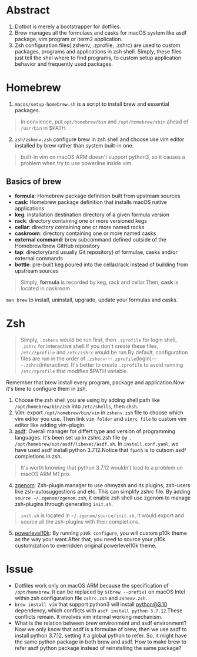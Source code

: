 # Abstract
1. Dotbot is merely a bootstrapper for dotfiles.
2. Brew manages all the formulaes and casks for macOS system like asdf package, vim program or iterm2 application.
3. Zsh configuration files(.zshenv, .zprofile, .zshrc) are used to custom packages, programs and applications in zsh shell. Simply, these files just tell the shel where to find programs, to custom setup application behavior and frequently used packages.


# Homebrew
1. `macos/setup-homebrew.sh` is a script to install brew and essential packages.
> In convience, put `opt/homebrew/bin` and `/opt/homebrew/sbin` ahead of `/usr/bin` in $PATH.
2. `zsh/zshenv.zsh` configure brew in zsh shell and choose use vim editor installed by brew rather than system built-in one.
> built-in vim on macOS ARM doesn't support python3, so it causes a problem when try to use powerline inside vim.

## Basics of brew
- **formula**: Homebrew package definition built from upstream sources
- **cask**: Homebrew package definition that installs macOS native applications
- **keg**: installation destination directory of a given formula version 
- **rack**: directory containing one or more versioned kegs
- **cellar**: directory containing one or more named racks 
- **caskroom**: directory containing one or more named casks
- **external command**: brew subcommand defined outside of the Homebrew/brew GitHub repository
- **tap**: directory(and usually Git repository) of formulae, casks and/or external commands
- **bottle**: pre-built keg poured into the cellar/rack instead of building from upstream sources
> Simply, **formula** is recorded by keg, rack and cellar.Then, **cask** is located in caskroom.

`man brew` to install, uninstall, upgrade, update your formulas and casks.

# Zsh
> Simply, `.zshenv` would be run first, then `.zprofile` for login shell, `.zshrc` for interactive shell.If you don't create these files, `/etc/zprofile` and `/etc/zshrc` would be run.By default, configuration files are run in the order of `.zshenv`---`.zprofile`(login)---`.zshrc`(interactive). It's better to create `.zprofile` to avoid running `/etc/zprofile` that modifies $PATH variable.

Remember that brew install every program, package and application.Now it's time to configure them in zsh.
1. Choose the zsh shell you are using by adding shell path like `/opt/homebrew/bin/zsh` into `/etc/shells`, then `chsh`.
2. *Vim*: export `/opt/homebrew/bin/vim` in `zshenv.zsh` file to choose which vim editor you use. Then link `vim folder` and `vimrc file` to custom vim editor like adding vim-plugin.
3. [asdf](https://asdf-vm.com/guide/getting-started.html#_3-install-asdf): Overall manager for differt type and version of programming languages. It's been set up in zshrc.zsh file by `. /opt/homebrew/opt/asdf/libexec/asdf.sh`. In `install.conf.yaml`, we have used asdf install python 3.7.12.Notice that `fpath` is to cutsom asdf completions in zsh.
> It's worth knowing that python 3.7.12 wouldn't lead to a problem on macOS ARM M1 pro.
4. [zgenom](https://github.com/jandamm/zgenom#Usage): Zsh-plugin manager to use ohmyzsh and its plugins, zsh-users like zsh-autosuggestions and etc. This can simplify zshrc file. By adding `source ~/.zgenom/zgenom.zsh`, it enable zsh shell use zgenom to manage zsh-plugins through generating `init.sh`.
> `init.sh` is located in `~/.zgenom/source/init.sh`, it would export and source all the zsh-plugins with their completions.
5. [powerlevel10k](https://github.com/romkatv/powerlevel10k): By running `p10k configure`, you will custom p10k theme as the way your want.After that, you need to source your p10k customization to overridden original powerlevel10k theme.



# Issue
- Dotfiles work only on macOS ARM because the specification of `/opt/homebrew`. It can be replaced by `$(brew --prefix)` on macOS Intel within zsh configuration file `zshrc.zsh` and `zshenv.zsh`.
- `brew install vim` that support python3 will install python@3.10 dependency, which conflicts with `asdf install python 3.7.12`.These conflicts remain. It involves vim internal working mechanism.
- What is the relation between brew environment and asdf environment? Now we only know that asdf is a formulae of brew, then we use asdf to install python 3.7.12, setting it a global python to refer. So, it might have the same python package in both brew and asdf. How to make brew to refer asdf python package instead of reinstalling the same package?
